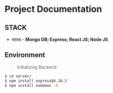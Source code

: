 # Project Documentation

## **STACK**

- `MERN` - **Mongo DB; Express; React JS; Node JS**

## Environment

> Initializing Backend
```bash
$ cd server/
$ npm install express@4.18.2
$ npm install nodemon -D
```
